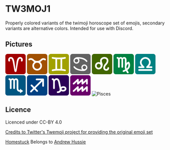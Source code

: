 # TW3MOJ1
Properly colored variants of the twimoji horoscope set of emojis, secondary variants are alternative colors. Intended for use with Discord.

## Pictures

![Aries][Aries]
![Taurus][Taurus]
![Gemini][Gemini]
![Cancer][Cancer]
![Leo][Leo]
![Virgo][Virgo]
![Libra][Libra]
![Scorpio][Scorpio]
![Sagittarius][Sagittarius]
![Capricorn][Capricorn]
![Aquarius][Aquarius]
![Pisces][Pisces]

[Aries]: https://github.com/oct2pus/TW3MOJ1/blob/master/64x64/aries.png?raw=true

[Taurus]: https://github.com/oct2pus/TW3MOJ1/blob/master/64x64/taurus.png?raw=true

[Gemini]: https://github.com/oct2pus/TW3MOJ1/blob/master/64x64/gemini.png?raw=true

[Cancer]: https://github.com/oct2pus/TW3MOJ1/blob/master/64x64/cancer.png?raw=true

[Leo]: https://github.com/oct2pus/TW3MOJ1/blob/master/64x64/leo.png?raw=true

[Virgo]: https://github.com/oct2pus/TW3MOJ1/blob/master/64x64/virgo.png?raw=true

[Libra]: https://github.com/oct2pus/TW3MOJ1/blob/master/64x64/libra.png?raw=true

[Scorpio]: https://github.com/oct2pus/TW3MOJ1/blob/master/64x64/scorpio.png?raw=true

[Sagittarius]: https://github.com/oct2pus/TW3MOJ1/blob/master/64x64/sagitarius.png?raw=true

[Capricorn]: https://github.com/oct2pus/TW3MOJ1/blob/master/64x64/capricorn.png?raw=true

[Aquarius]: https://github.com/oct2pus/TW3MOJ1/blob/master/64x64/aquarius.png?raw=true

[Pisces]: https://github.com/oct2pus/TW3MOJ1/blob/master/64x64/pisces.png?raw=true


## Licence

Licenced under CC-BY 4.0

[Credits to Twitter's Twemoji project for providing the original emoji set](https://github.com/twitter/twemoji)

[Homestuck](http://www.homestuck.com/) Belongs to [Andrew Hussie](https://twitter.com/andrewhussie?lang=en)
